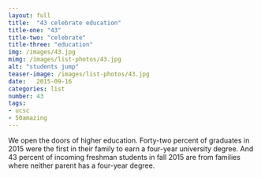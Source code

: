 ```yaml
---
layout: full
title:  "43 celebrate education"
title-one: "43"
title-two: "celebrate"
title-three: "education"
img: /images/43.jpg
mimg: /images/list-photos/43.jpg
alt: "students jump"
teaser-image: /images/list-photos/43.jpg
date:   2015-09-16
categories: list
number: 43
tags:
- ucsc
- 50amazing
---
```

We open the doors of higher education. Forty-two percent of graduates in 2015 were the first in their family to earn a four-year university degree. And 43 percent of incoming freshman students in fall 2015 are from families where neither parent has a four-year degree.
